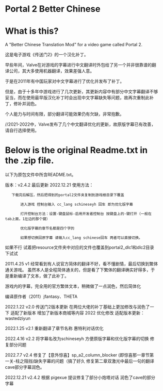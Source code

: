 # Portal 2 Better Chinese

# What is this?
A "Better Chinese Translation Mod" for a video game called Portal 2.

这是电子游戏《传送门2》的一个汉化补丁。

早些年间，Valve在对游戏的字幕进行中文翻译时外包给了另一个并非很靠谱的翻译公司，其大多使用机器翻译，效果差强人意。

于是在2011年有中国玩家对中文字幕进行了优化并发布了补丁。

但是，由于十多年中游戏进行了几次更新，其更新内容中有部分中文字幕翻译不够妥当，而在使用最早版汉化补丁时会出现中文字幕缺失等问题，故再次重制此补丁，修补并润色。

个人能力与时间有限，部分翻译可能效果仍有欠缺，非常抱歉。

//2021-2022中，Valve发布了几个中文翻译优化的更新，故原版字幕已有改善，请自行选择使用。


# Below is the original Readme.txt in the .zip file.
以下为原包文件中所含README.txt。

版本：v2.4.2
最后更新 2022.12.21
使用方法：  
           
	   下载完后解压，然后把得到的portal2文件夹复制到游戏根目录下覆盖

           进入游戏 控制台输入 cc_lang schineseyh 回车 即为优化版字幕
	   
		   打开控制台方法：设置-键盘鼠标-启用开发者控制台 按键盘上的·键打开（一般在tab上面，1左边的那个键）
		   
		   优化版字幕的章节名都是四个字的
		   
		   如果想切换回原字幕 请输入cc_lang schinese回车 两者可以直接切换。
		   

如果不行 试着把resource文件夹中对应的文件也覆盖到portal2_dlc1和dlc2目录下试试

2011.4.25 v1
经常看到有人说官方简体的翻译不好，看不懂剧情，最后切换到繁体通关游戏。
虽然本人是全程简体通关的，但是看了下繁体的翻译确实好得多，于是重新编译了文本，做了此补丁。

游戏内的字幕，完全用的官方繁体文本，稍微做了一点润色，然后简体化

编译原作者（2011）jfantasy、THETA


2022.1.22 v2.0
传送门2版本更新
在两位大佬的补丁基础上更加修改与润色了一下
适配了新版本 增加了新版本商城等内容
2022 优化修改 适配版本更新：wastedziyun

2022.1.25 v2.1
重新翻译了章节名称
惠特利对话优化

2022.4.16 v2.2
将字幕名改为schineseyh 方便原版字幕和优化版字幕的切换 
修复部分问题

2022.7.7 v2.4
修复了【意外惊喜】sp_a2_column_blocker (即惊喜那一章节第一关-柱之阻挡)缺失字幕的问题（搞了好久
修复第二章双激光中最后一句的翻译
cave部分字幕润色。

2022.12.21 v2.4.2
根据 pigexue 提议修复了部分小炮塔对话
润色了cave的部分字幕
